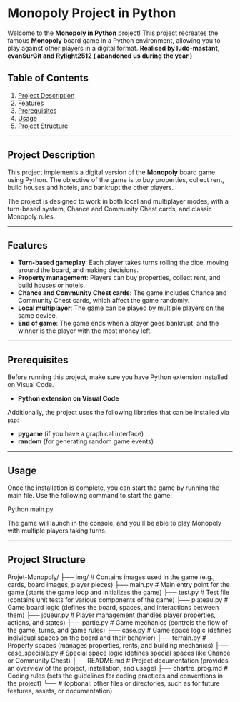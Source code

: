# Monopoly Project in Python

Welcome to the **Monopoly in Python** project! This project recreates the famous **Monopoly** board game in a Python environment, allowing you to play against other players in a digital format. **Realised by ludo-mastant, evanSurGit and Rylight2512 ( abandoned us during the year )**

## Table of Contents

1. [Project Description](#project-description)
2. [Features](#features)
3. [Prerequisites](#prerequisites)
4. [Usage](#usage)
5. [Project Structure](#project-structure)

---

## Project Description

This project implements a digital version of the **Monopoly** board game using Python. The objective of the game is to buy properties, collect rent, build houses and hotels, and bankrupt the other players.

The project is designed to work in both local and multiplayer modes, with a turn-based system, Chance and Community Chest cards, and classic Monopoly rules.

---

## Features

- **Turn-based gameplay**: Each player takes turns rolling the dice, moving around the board, and making decisions.
- **Property management**: Players can buy properties, collect rent, and build houses or hotels.
- **Chance and Community Chest cards**: The game includes Chance and Community Chest cards, which affect the game randomly.
- **Local multiplayer**: The game can be played by multiple players on the same device.
- **End of game**: The game ends when a player goes bankrupt, and the winner is the player with the most money left.

---

## Prerequisites

Before running this project, make sure you have Python extension installed on Visual Code.

- **Python extension on Visual Code**

Additionally, the project uses the following libraries that can be installed via `pip`:

- **pygame** (if you have a graphical interface)
- **random** (for generating random game events)

---

## Usage

Once the installation is complete, you can start the game by running the main file. Use the following command to start the game:

Python main.py

The game will launch in the console, and you'll be able to play Monopoly with multiple players taking turns.

---

## Project Structure

Projet-Monopoly/
├── img/                       # Contains images used in the game (e.g., cards, board images, player pieces)
├── main.py                    # Main entry point for the game (starts the game loop and initializes the game)
├── test.py                    # Test file (contains unit tests for various components of the game)
├── plateau.py                 # Game board logic (defines the board, spaces, and interactions between them)
├── joueur.py                  # Player management (handles player properties, actions, and states)
├── partie.py                  # Game mechanics (controls the flow of the game, turns, and game rules)
├── case.py                    # Game space logic (defines individual spaces on the board and their behavior)
├── terrain.py                 # Property spaces (manages properties, rents, and building mechanics)
├── case_speciale.py           # Special space logic (defines special spaces like Chance or Community Chest)
├── README.md                  # Project documentation (provides an overview of the project, installation, and usage)
├── chartre_prog.md            # Coding rules (sets the guidelines for coding practices and conventions in the project)
└──                            # (optional: other files or directories, such as for future features, assets, or documentation)
